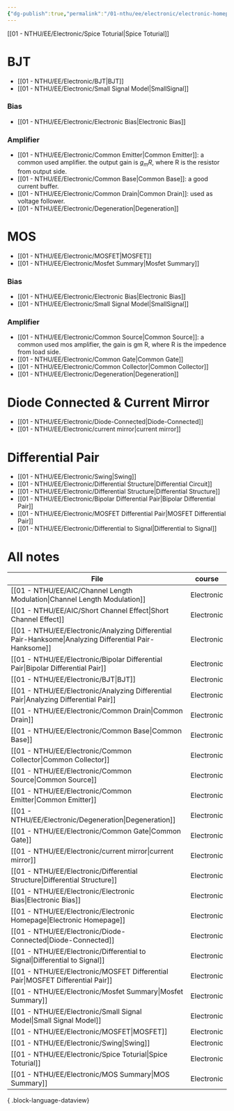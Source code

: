 ```yaml
---
{"dg-publish":true,"permalink":"/01-nthu/ee/electronic/electronic-homepage/","title":"Electronic Manpage","tags":["NTHU","Electronic"]}
---
```



[[01 - NTHU/EE/Electronic/Spice Toturial\|Spice Toturial]]
# BJT 
- [[01 - NTHU/EE/Electronic/BJT\|BJT]]
- [[01 - NTHU/EE/Electronic/Small Signal Model\|SmallSignal]]
### Bias 
- [[01 - NTHU/EE/Electronic/Electronic Bias\|Electronic Bias]]
### Amplifier
- [[01 - NTHU/EE/Electronic/Common Emitter\|Common Emitter]]: a common used amplifier. the output gain is $g_m R$, where R is the resistor from output side. 
- [[01 - NTHU/EE/Electronic/Common Base\|Common Base]]: a good current buffer.
- [[01 - NTHU/EE/Electronic/Common Drain\|Common Drain]]: used as voltage follower. 
- [[01 - NTHU/EE/Electronic/Degeneration\|Degeneration]]
# MOS
- [[01 - NTHU/EE/Electronic/MOSFET\|MOSFET]]
- [[01 - NTHU/EE/Electronic/Mosfet Summary\|Mosfet Summary]]
### Bias
- [[01 - NTHU/EE/Electronic/Electronic Bias\|Electronic Bias]]
- [[01 - NTHU/EE/Electronic/Small Signal Model\|SmallSignal]]
### Amplifier
- [[01 - NTHU/EE/Electronic/Common Source\|Common Source]]: a common used mos amplifier, the gain is gm R, where R is the impedence from load side. 
- [[01 - NTHU/EE/Electronic/Common Gate\|Common Gate]]
- [[01 - NTHU/EE/Electronic/Common Collector\|Common Collector]]
- [[01 - NTHU/EE/Electronic/Degeneration\|Degeneration]]


# Diode Connected & Current Mirror
- [[01 - NTHU/EE/Electronic/Diode-Connected\|Diode-Connected]]
- [[01 - NTHU/EE/Electronic/current mirror\|current mirror]]
# Differential Pair
- [[01 - NTHU/EE/Electronic/Swing\|Swing]]
- [[01 - NTHU/EE/Electronic/Differential Structure\|Differential Circuit]]
- [[01 - NTHU/EE/Electronic/Differential Structure\|Differential Structure]]
- [[01 - NTHU/EE/Electronic/Bipolar Differential Pair\|Bipolar Differential Pair]]
- [[01 - NTHU/EE/Electronic/MOSFET Differential Pair\|MOSFET Differential Pair]]
- [[01 - NTHU/EE/Electronic/Differential to Signal\|Differential to Signal]]


# All notes 
| File                                                                                                      | course     |
| --------------------------------------------------------------------------------------------------------- | ---------- |
| [[01 - NTHU/EE/AIC/Channel Length Modulation\|Channel Length Modulation]]                              | Electronic |
| [[01 - NTHU/EE/AIC/Short Channel Effect\|Short Channel Effect]]                                        | Electronic |
| [[01 - NTHU/EE/Electronic/Analyzing Differential Pair-Hanksome\|Analyzing Differential Pair-Hanksome]] | Electronic |
| [[01 - NTHU/EE/Electronic/Bipolar Differential Pair\|Bipolar Differential Pair]]                       | Electronic |
| [[01 - NTHU/EE/Electronic/BJT\|BJT]]                                                                   | Electronic |
| [[01 - NTHU/EE/Electronic/Analyzing Differential Pair\|Analyzing Differential Pair]]                   | Electronic |
| [[01 - NTHU/EE/Electronic/Common Drain\|Common Drain]]                                                 | Electronic |
| [[01 - NTHU/EE/Electronic/Common Base\|Common Base]]                                                   | Electronic |
| [[01 - NTHU/EE/Electronic/Common Collector\|Common Collector]]                                         | Electronic |
| [[01 - NTHU/EE/Electronic/Common Source\|Common Source]]                                               | Electronic |
| [[01 - NTHU/EE/Electronic/Common Emitter\|Common Emitter]]                                             | Electronic |
| [[01 - NTHU/EE/Electronic/Degeneration\|Degeneration]]                                                 | Electronic |
| [[01 - NTHU/EE/Electronic/Common Gate\|Common Gate]]                                                   | Electronic |
| [[01 - NTHU/EE/Electronic/current mirror\|current mirror]]                                             | Electronic |
| [[01 - NTHU/EE/Electronic/Differential Structure\|Differential Structure]]                             | Electronic |
| [[01 - NTHU/EE/Electronic/Electronic Bias\|Electronic Bias]]                                           | Electronic |
| [[01 - NTHU/EE/Electronic/Electronic Homepage\|Electronic Homepage]]                                   | Electronic |
| [[01 - NTHU/EE/Electronic/Diode-Connected\|Diode-Connected]]                                           | Electronic |
| [[01 - NTHU/EE/Electronic/Differential to Signal\|Differential to Signal]]                             | Electronic |
| [[01 - NTHU/EE/Electronic/MOSFET Differential Pair\|MOSFET Differential Pair]]                         | Electronic |
| [[01 - NTHU/EE/Electronic/Mosfet Summary\|Mosfet Summary]]                                             | Electronic |
| [[01 - NTHU/EE/Electronic/Small Signal Model\|Small Signal Model]]                                     | Electronic |
| [[01 - NTHU/EE/Electronic/MOSFET\|MOSFET]]                                                             | Electronic |
| [[01 - NTHU/EE/Electronic/Swing\|Swing]]                                                               | Electronic |
| [[01 - NTHU/EE/Electronic/Spice Toturial\|Spice Toturial]]                                             | Electronic |
| [[01 - NTHU/EE/Electronic/MOS Summary\|MOS Summary]]                                                   | Electronic |

{ .block-language-dataview}
